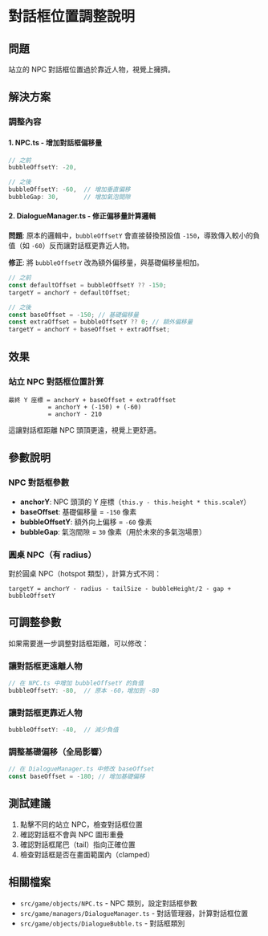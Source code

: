 # 對話框位置調整說明

## 問題

站立的 NPC 對話框位置過於靠近人物，視覺上擁擠。

## 解決方案

### 調整內容

#### 1. NPC.ts - 增加對話框偏移量

```typescript
// 之前
bubbleOffsetY: -20,

// 之後
bubbleOffsetY: -60,  // 增加垂直偏移
bubbleGap: 30,       // 增加氣泡間隙
```

#### 2. DialogueManager.ts - 修正偏移量計算邏輯

**問題**: 原本的邏輯中，`bubbleOffsetY` 會直接替換預設值 `-150`，導致傳入較小的負值（如 `-60`）反而讓對話框更靠近人物。

**修正**: 將 `bubbleOffsetY` 改為額外偏移量，與基礎偏移量相加。

```typescript
// 之前
const defaultOffset = bubbleOffsetY ?? -150;
targetY = anchorY + defaultOffset;

// 之後
const baseOffset = -150; // 基礎偏移量
const extraOffset = bubbleOffsetY ?? 0; // 額外偏移量
targetY = anchorY + baseOffset + extraOffset;
```

## 效果

### 站立 NPC 對話框位置計算

```
最終 Y 座標 = anchorY + baseOffset + extraOffset
           = anchorY + (-150) + (-60)
           = anchorY - 210
```

這讓對話框距離 NPC 頭頂更遠，視覺上更舒適。

## 參數說明

### NPC 對話框參數

-   **anchorY**: NPC 頭頂的 Y 座標（`this.y - this.height * this.scaleY`）
-   **baseOffset**: 基礎偏移量 = `-150` 像素
-   **bubbleOffsetY**: 額外向上偏移 = `-60` 像素
-   **bubbleGap**: 氣泡間隙 = `30` 像素（用於未來的多氣泡場景）

### 圓桌 NPC（有 radius）

對於圓桌 NPC（hotspot 類型），計算方式不同：

```
targetY = anchorY - radius - tailSize - bubbleHeight/2 - gap + bubbleOffsetY
```

## 可調整參數

如果需要進一步調整對話框距離，可以修改：

### 讓對話框更遠離人物

```typescript
// 在 NPC.ts 中增加 bubbleOffsetY 的負值
bubbleOffsetY: -80,  // 原本 -60，增加到 -80
```

### 讓對話框更靠近人物

```typescript
bubbleOffsetY: -40,  // 減少負值
```

### 調整基礎偏移（全局影響）

```typescript
// 在 DialogueManager.ts 中修改 baseOffset
const baseOffset = -180; // 增加基礎偏移
```

## 測試建議

1. 點擊不同的站立 NPC，檢查對話框位置
2. 確認對話框不會與 NPC 圖形重疊
3. 確認對話框尾巴（tail）指向正確位置
4. 檢查對話框是否在畫面範圍內（clamped）

## 相關檔案

-   `src/game/objects/NPC.ts` - NPC 類別，設定對話框參數
-   `src/game/managers/DialogueManager.ts` - 對話管理器，計算對話框位置
-   `src/game/objects/DialogueBubble.ts` - 對話框類別
